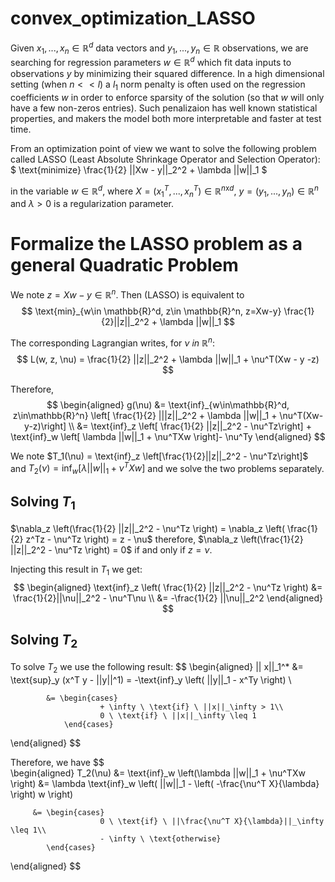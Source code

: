 # convex_optimization_LASSO

Given $x_1, ..., x_n \in \mathbb{R}^d$ data vectors and $y_1, ..., y_n \in \mathbb{R}$ observations, we are searching for regression parameters $w \in \mathbb{R}^d$ which fit data inputs to observations $y$ by minimizing their squared difference. In a high dimensional setting (when $n << l$) a $l_1$ norm penalty is often used on the regression coefficients $w$ in order to enforce sparsity of the solution (so that $w$ will only have a few non-zeros entries). Such penalizaion has well known statistical properties, and makers the model both more interpretable and faster at test time.

From an optimization point of view we want to solve the following problem called LASSO (Least Absolute Shrinkage Operator and Selection Operator):
$
\text{minimize} \frac{1}{2} ||Xw - y||_2^2 + \lambda ||w||_1
$


in the variable $w \in \mathbb{R}^d$, where $X = (x_1^T, ..., x_n^T) \in \mathbb{R}^{n\text{x}d}$, $y=(y_1, ..., y_n) \in \mathbb{R}^n$ and $\lambda > 0$ is a regularization parameter.  

# Formalize the LASSO problem as a general Quadratic Problem

We note $z=Xw-y \in \mathbb{R}^n$. Then (LASSO) is equivalent to 
$$
\text{min}_{w\in \mathbb{R}^d, z\in \mathbb{R}^n, z=Xw-y} \frac{1}{2}||z||_2^2 + \lambda ||w||_1
$$

The corresponding Lagrangian writes, for $\nu \ in \ \mathbb{R}^n$:
$$
L(w, z, \nu) = \frac{1}{2} ||z||_2^2 + \lambda ||w||_1 + \nu^T(Xw - y -z)
$$

Therefore, 
$$
\begin{aligned} g(\nu) &= \text{inf}_{w\in\mathbb{R}^d, z\in\mathbb{R}^n} \left[  \frac{1}{2} |||z||_2^2 + \lambda ||w||_1 + \nu^T(Xw-y-z)\right] \\
                       &= \text{inf}_z \left[ \frac{1}{2} ||z||_2^2 - \nu^Tz\right] + \text{inf}_w \left[ \lambda ||w||_1 + \nu^TXw \right]- \nu^Ty
\end{aligned}
$$

We note $T_1(\nu) = \text{inf}_z \left[\frac{1}{2}||z||_2^2 - \nu^Tz\right]$ and $T_2(\nu) = \text{inf}_w \left[ \lambda ||w||_1 + \nu^TXw \right]$ and we solve the two problems separately.

## Solving $T_{1}$

$\nabla_z \left(\frac{1}{2} ||z||_2^2 - \nu^Tz \right) = \nabla_z \left( \frac{1}{2} z^Tz - \nu^Tz \right) = z - \nu$
therefore, $\nabla_z \left(\frac{1}{2} ||z||_2^2 - \nu^Tz \right) = 0$ if and only if $z=\nu$.

Injecting this result in $T_1$ we get:
$$ \begin{aligned}
\text{inf}_z \left( \frac{1}{2} ||z||_2^2 - \nu^Tz \right) &= \frac{1}{2}||\nu||_2^2 - \nu^T\nu \\
                                                           &= -\frac{1}{2} ||\nu||_2^2
\end{aligned}
$$


## Solving $T_{2}$

To solve $T_2$ we use the following result:
$$ \begin{aligned}
|| x||_1^* &= \text{sup}_y (x^T y - ||y||^1) = -\text{inf}_y \left( ||y||_1 - x^Ty \right) \\

            &= \begin{cases}
                        + \infty \ \text{if} \ ||x||_\infty > 1\\
                        0 \ \text{if} \ ||x||_\infty \leq 1
                \end{cases}
\end{aligned}
$$

Therefore, we have 
$$  
\begin{aligned}
T_2(\nu) &= \text{inf}_w \left(\lambda ||w||_1 + \nu^TXw \right)
         &= \lambda \text{inf}_w \left( ||w||_1 - \left( -\frac{\nu^T X}{\lambda} \right) w \right) 
                    
         &= \begin{cases}
                        0 \ \text{if} \ ||\frac{\nu^T X}{\lambda}||_\infty \leq 1\\
                        - \infty \ \text{otherwise}
            \end{cases}
\end{aligned}
$$
